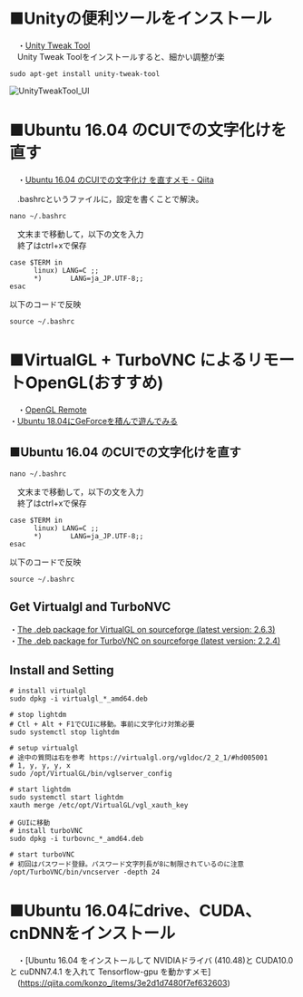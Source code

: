 # ■Unityの便利ツールをインストール
　・[Unity Tweak Tool](https://kledgeb.blogspot.com/2013/07/ubuntu-unity-tweak-tool-1-unityuiunity.html)   
　Unity Tweak Toolをインストールすると、細かい調整が楽   
```
sudo apt-get install unity-tweak-tool
```
![UnityTweakTool_UI](https://user-images.githubusercontent.com/30023363/75627245-e5556600-5c11-11ea-82e8-86bcbac368db.jpg)   

# ■Ubuntu 16.04 のCUIでの文字化けを直す   
　・[Ubuntu 16.04 のCUIでの文字化け を直すメモ - Qiita](https://qiita.com/konzo_/items/65c1679645ba42d347fb)   

　.bashrcというファイルに，設定を書くことで解決。   
 
```
nano ~/.bashrc
```
　文末まで移動して，以下の文を入力   
　終了はctrl+xで保存

```
case $TERM in
      linux) LANG=C ;;
      *)       LANG=ja_JP.UTF-8;;
esac
```
以下のコードで反映   
```
source ~/.bashrc
```

# ■VirtualGL + TurboVNC によるリモートOpenGL(おすすめ)
　・[OpenGL Remote](https://geraniums.hatenablog.com/entry/2018/05/25/151153)  
  ・[Ubuntu 18.04にGeForceを積んで遊んでみる](https://qiita.com/exthnet/items/dcb0bd94f09a2b4c9835)   
## ■Ubuntu 16.04 のCUIでの文字化けを直す
```
nano ~/.bashrc
```
　文末まで移動して，以下の文を入力   
　終了はctrl+xで保存

```
case $TERM in
      linux) LANG=C ;;
      *)       LANG=ja_JP.UTF-8;;
esac
```
以下のコードで反映   
```
source ~/.bashrc
``` 

## Get Virtualgl and TurboNVC
・[The .deb package for VirtualGL on sourceforge (latest version: 2.6.3)](https://sourceforge.net/projects/virtualgl/files/)   
・[The .deb package for TurboVNC on sourceforge (latest version: 2.2.4)](https://sourceforge.net/projects/turbovnc/files/)   

## Install and Setting
```
# install virtualgl
sudo dpkg -i virtualgl_*_amd64.deb
 
# stop lightdm
# Ctl + Alt + F1でCUIに移動。事前に文字化け対策必要
sudo systemctl stop lightdm
 
# setup virtualgl
# 途中の質問は右を参考 https://virtualgl.org/vgldoc/2_2_1/#hd005001
# 1, y, y, y, x 
sudo /opt/VirtualGL/bin/vglserver_config

# start lightdm
sudo systemctl start lightdm
xauth merge /etc/opt/VirtualGL/vgl_xauth_key

# GUIに移動
# install turboVNC
sudo dpkg -i turbovnc_*_amd64.deb
 
# start turboVNC
# 初回はパスワード登録。パスワード文字列長が8に制限されているのに注意
/opt/TurboVNC/bin/vncserver -depth 24
```
    
# ■Ubuntu 16.04にdrive、CUDA、cnDNNをインストール
　・[Ubuntu 16.04 をインストールして NVIDIAドライバ (410.48)と CUDA10.0 と cuDNN7.4.1 を入れて Tensorflow-gpu を動かすメモ]   
　(https://qiita.com/konzo_/items/3e2d1d7480f7ef632603)      
